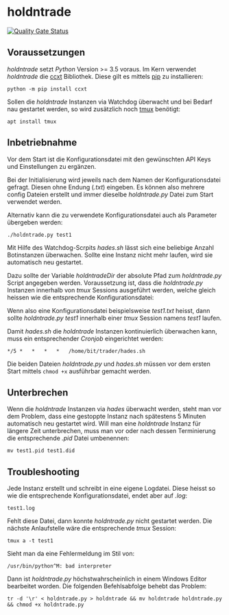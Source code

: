 # holdntrade
 [![Quality Gate Status](https://sonarcloud.io/api/project_badges/measure?project=holdntrade&metric=alert_status)](https://sonarcloud.io/dashboard?id=holdntrade)

## Voraussetzungen

*holdntrade* setzt *Python* Version >= 3.5 voraus.
Im Kern verwendet *holdntrade* die [ccxt](https://github.com/ccxt/ccxt) Bibliothek. Diese gilt es mittels [pip](https://pypi.org/project/pip/) zu installieren:

`python -m pip install ccxt`

Sollen die *holdntrade* Instanzen via Watchdog überwacht und bei Bedarf nau gestartet werden, so wird zusätzlich noch [tmux](https://github.com/tmux/tmux/wiki) benötigt:

`apt install tmux`


## Inbetriebnahme

Vor dem Start ist die Konfigurationsdatei mit den gewünschten API Keys und Einstellungen zu ergänzen.

Bei der Initialisierung wird jeweils nach dem Namen der Konfigurationsdatei gefragt. Diesen ohne Endung (*.txt*) eingeben. 
Es können also mehrere config Dateien erstellt und immer dieselbe *holdntrade.py* Datei zum Start verwendet werden.

Alternativ kann die zu verwendete Konfigurationsdatei auch als Parameter übergeben werden:

`./holdntrade.py test1`

Mit Hilfe des Watchdog-Scrpits *hades.sh* lässt sich eine beliebige Anzahl Botinstanzen überwachen.
Sollte eine Instanz nicht mehr laufen, wird sie automatisch neu gestartet.

Dazu sollte der Variable *holdntradeDir* der absolute Pfad zum *holdntrade.py* Script angegeben werden.
Voraussetzung ist, dass die *holdntrade.py* Instanzen innerhalb von *tmux* Sessions ausgeführt werden, welche gleich heissen wie die entsprechende Konfigurationsdatei:

Wenn also eine Konfigurationsdatei beispielsweise *test1.txt* heisst, dann sollte *holdntrade.py test1* innerhalb einer *tmux* Session namens *test1* laufen.

Damit *hades.sh* die *holdntrade*  Instanzen kontinuierlich überwachen kann, muss ein entsprechender *Cronjob* eingerichtet werden:

`*/5 *   *   *   *   /home/bit/trader/hades.sh`

Die beiden Dateien *holdntrade.py* und *hades.sh* müssen vor dem ersten Start mittels `chmod +x` ausführbar gemacht werden.


## Unterbrechen

Wenn die *holdntrade* Instanzen via *hades* überwacht werden, steht man vor dem Problem, dass eine gestoppte Instanz nach spätestens 5 Minuten automatisch neu gestartet wird. Will man eine *holdntrade* Instanz für längere Zeit unterbrechen, muss man vor oder nach dessen Terminierung die entsprechende *.pid* Datei umbenennen:

`mv test1.pid test1.did`


## Troubleshooting

Jede Instanz erstellt und schreibt in eine eigene Logdatei. Diese heisst so wie die entsprechende Konfigurationsdatei, endet aber auf *.log*:

`test1.log`

Fehlt diese Datei, dann konnte *holdntrade.py* nicht gestartet werden.
Die nächste Anlaufstelle wäre die entsprechende *tmux* Session:

`tmux a -t test1`

Sieht man da eine Fehlermeldung im Stil von:

`/usr/bin/python^M: bad interpreter`

Dann ist *holdntrade.py* höchstwahrscheinlich in einem Windows Editor bearbeitet worden. Die folgenden Befehlsabfolge behebt das Problem:

`tr -d '\r' < holdntrade.py > holdntrade && mv holdntrade holdntrade.py && chmod +x holdntrade.py`
